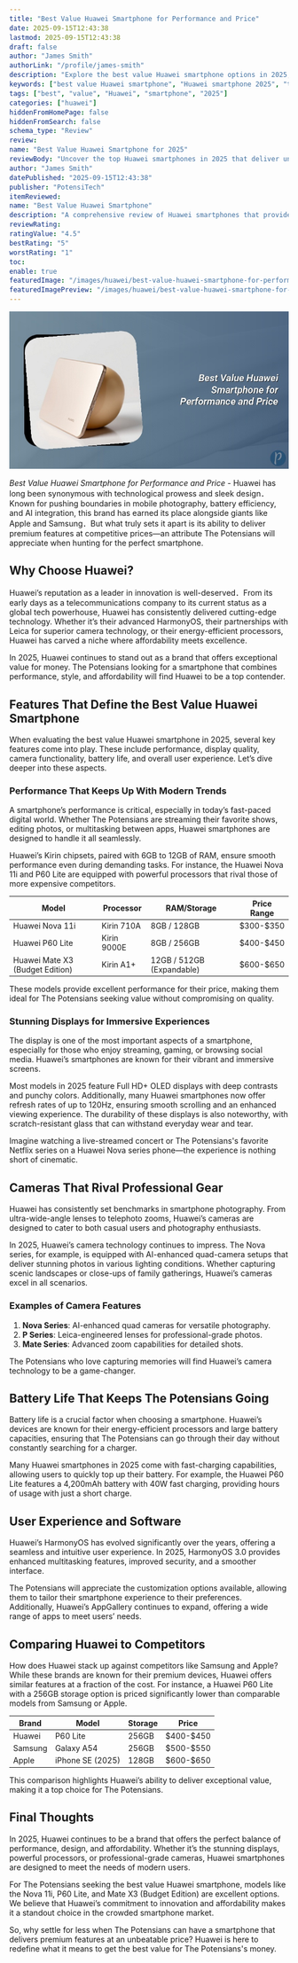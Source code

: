 ```yaml
---
title: "Best Value Huawei Smartphone for Performance and Price"
date: 2025-09-15T12:43:38
lastmod: 2025-09-15T12:43:38
draft: false
author: "James Smith"
authorLink: "/profile/james-smith"
description: "Explore the best value Huawei smartphone options in 2025, featuring cutting-edge technology, exceptional performance, and affordability for all users."
keywords: ["best value Huawei smartphone", "Huawei smartphone 2025", "top Huawei smartphones"]
tags: ["best", "value", "Huawei", "smartphone", "2025"]
categories: ["huawei"]
hiddenFromHomePage: false
hiddenFromSearch: false
schema_type: "Review"
review:
name: "Best Value Huawei Smartphone for 2025"
reviewBody: "Uncover the top Huawei smartphones in 2025 that deliver unmatched value with premium features, powerful performance, and sleek designs at accessible price points."
author: "James Smith"
datePublished: "2025-09-15T12:43:38"
publisher: "PotensiTech"
itemReviewed:
name: "Best Value Huawei Smartphone"
description: "A comprehensive review of Huawei smartphones that provide excellent value for money, balancing advanced features and affordability."
reviewRating:
ratingValue: "4.5"
bestRating: "5"
worstRating: "1"
toc:
enable: true
featuredImage: "/images/huawei/best-value-huawei-smartphone-for-performance-and-price.jpg"
featuredImagePreview: "/images/huawei/best-value-huawei-smartphone-for-performance-and-price.jpg"
---
```


![Best Value Huawei Smartphone for Performance and Price](/images/huawei/best-value-huawei-smartphone-for-performance-and-price.jpg)



*Best Value Huawei Smartphone for Performance and Price* - Huawei has long been synonymous with technological prowess and sleek design．Known for pushing boundaries in mobile photography, battery efficiency, and AI integration, this brand has earned its place alongside giants like Apple and Samsung．But what truly sets it apart is its ability to deliver premium features at competitive prices—an attribute The Potensians will appreciate when hunting for the perfect smartphone.

## Why Choose Huawei?

Huawei’s reputation as a leader in innovation is well-deserved．From its early days as a telecommunica​tions company to its current status as a global tech powerhouse, Huawei has consistently delivered cutting-edge technology. Whether it’s their advanced HarmonyOS, their partnerships with Leica for superior camera technology, or their energy-efficient processors, Huawei has carved a niche where affordability meets excellence.

In 2025, Huawei continues to stand out as a brand that offers exceptional value for money. The Potensians looking for a smartphone that combines performance, style, and affordability will find Huawei to be a top contender.

## Features That Define the Best Value Huawei Smartphone

When evaluating the best value Huawei smartphone in 2025, several key features come into play. These include performance, display quality, camera functionality, battery life, and overall user experience. Let’s dive deeper into these aspects.

### Performance That Keeps Up With Modern Trends

A smartphone’s performance is critical, especially in today’s fast-paced digital world. Whether The Potensians are streaming their favorite shows, editing photos, or multitasking between apps, Huawei smartphones are designed to handle it all seamlessly. 

Huawei’s Kirin chipsets, paired with 6GB to 12GB of RAM, ensure smooth performance even during demanding tasks. For instance, the Huawei Nova 11i and P60 Lite are equipped with powerful processors that rival those of more expensive competitors.

<div class="table-​responsive">
<table class="html-table">
<thead>
<tr>
<th>Model</th>
<th>Processor</th>
<th>RAM/Storage</th>
<th>Price Range</th>
</tr>
</thead>
<tbody>
<tr>
<td>Huawei Nova 11i</td>
<td>Kirin 710A</td>
<td>8GB / 128GB</td>
<td>$300-$350</td>
</tr>
<tr>
<td>Huawei P60 Lite</td>
<td>Kirin 9000E</td>
<td>8GB / 256GB</td>
<td>$400-$450</td>
</tr>
<tr>
<td>Huawei Mate X3 (Budget Edition)</td>
<td>Kirin A1+</td>
<td>12GB / 512GB (Expandable)</td>
<td>$600-$650</td>
</tr>
</tbody>
</table>
</div>

These models provide excellent performance for their price, making them ideal for The Potensians seeking value without compromising on quality.

### Stunning Displays for Immersive Experiences

The display is one of the most important aspects of a smartphone, especially for those who enjoy streaming, gaming, or browsing social media. Huawei’s smartphones are known for their vibrant and immersive screens. 

Most models in 2025 feature Full HD+ OLED displays with deep contrasts and punchy colors. Additionally, many Huawei smartphones now offer refresh rates of up to 120Hz, ensuring smooth scrolling and an enhanced viewing experience. The durability of these displays is also noteworthy, with scratch-resistant glass that can withstand everyday wear and tear.

Imagine watching a live-streamed concert or The Potensians's favorite Netflix series on a Huawei Nova series phone—the experience is nothing short of cinematic.

## Cameras That Rival Professional Gear

Huawei has consistently set benchmarks in smartphone photography. From ultra-wide-angle lenses to telephoto zooms, Huawei’s cameras are designed to cater to both ​casual users and photography enthusiasts.

In 2025, Huawei’s camera technology continues to impress. The Nova series, for example, is equipped with AI-enhanced quad-camera setups that deliver stunning photos in various lighting conditions. Whether capturing scenic landscapes or close-ups of family gatherings, Huawei’s cameras excel in all scenarios.

### Examples of Camera Features

1. **Nova Series**: AI-enhanced quad cameras for versatile photography.
2. **P Series**: Leica-engineered lenses for professional-grade photos.
3. **Mate Series**: Advanced zoom capabilities for detailed shots.

The Potensians who love capturing memories will find Huawei’s camera technology to be a game-changer.

## Battery Life That Keeps The Potensians Going

Battery life is a crucial factor when choosing a smartphone. Huawei’s devices are known for their energy-efficient processors and large battery capacities, ensuring that The Potensians can go through their day without constantly searching for a charger.

Many Huawei smartphones in 2025 come with fast-charging capabilities, allowing users to quickly top up their battery. For example, the Huawei P60 Lite features a 4,200mAh battery with 40W fast charging, providing hours of usage with just a short charge.

## User Experience and Software

Huawei’s HarmonyOS has evolved significantly over the years, offering a seamless and intuitive user experience. In 2025, HarmonyOS 3.0 provides enhanced multitasking features, improved security, and a smoother interface. 

The Potensians will appreciate the customization options available, allowing them to tailor their smartphone experience to their preferences. Additionally, Huawei’s AppGallery continues to expand, offering a wide range of apps to meet users’ needs.

## Comparing Huawei to Competitors

How does Huawei stack up against competitors like Samsung and Apple? While these brands are known for their premium devices, Huawei offers similar features at a fraction of the cost. For instance, a Huawei P60 Lite with a 256GB storage option is priced significantly lower than comparable models from Samsung or Apple.

<div class="table-responsive">
<table class="html-table">
<thead>
<tr>
<th>Brand</th>
<th>Model</th>
<th>Storage</th>
<th>Price</th>
</tr>
</thead>
<tbody>
<tr>
<td>Huawei</td>
<td>P60 Lite</td>
<td>256GB</td>
<td>$400-$450</td>
</tr>
<tr>
<td>Samsung</td>
<td>Galaxy A54</td>
<td>256GB</td>
<td>$500-$550</td>
</tr>
<tr>
<td>Apple</td>
<td>iPhone SE (2025)</td>
<td>128GB</td>
<td>$600-$650</td>
</tr>
</tbody>
</table>
</div>

This comparison highlights Huawei’s ability to deliver exceptional value, making it a top choice for The Potensians.

## Final Thoughts

In 2025, Huawei continues to be a brand that offers the perfect balance of performance, design, and affordability. Whether it’s the stunning displays, powerful processors, or professional-grade cameras, Huawei smartphones are designed to meet the needs of modern users.

For The Potensians seeking the best value Huawei smartphone, models like the Nova 11i, P60 Lite, and Mate X3 (Budget Edition) are excellent options. We believe that Huawei’s commitment to innovation and affordability makes it a standout choice in the crowded smartphone market.

So, why settle for less when The Potensians can have a smartphone that delivers premium features at an unbeatable price? Huawei is here to redefine what it means to get the best value for The Potensians's money.